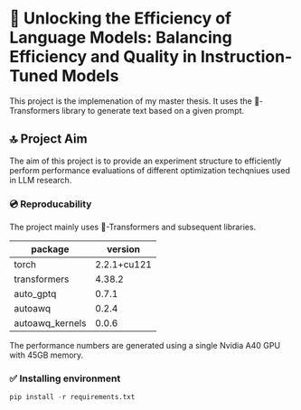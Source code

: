 # 🚀 Unlocking the Efficiency of Language Models: Balancing Efficiency and Quality in Instruction-Tuned Models

This project is the implemenation of my master thesis. It uses the 🤗-Transformers library to generate text based on a given prompt.

## 🔝 Project Aim

The aim of this project is to provide an experiment structure to efficiently perform performance evaluations of different optimization techqniues used in LLM research.

### 💿 Reproducability

The project mainly uses 🤗-Transformers and subsequent libraries.

| package         | version     |
| --------------- | ----------- |
| torch           | 2.2.1+cu121 |
| transformers    | 4.38.2      |
| auto_gptq       | 0.7.1       |
| autoawq         | 0.2.4       |
| autoawq_kernels | 0.0.6       |

The performance numbers are generated using a single Nvidia A40 GPU with 45GB memory.

### ✅ Installing environment
```python
pip install -r requirements.txt
```
